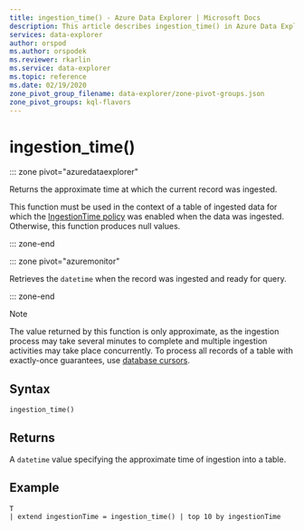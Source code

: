 ```yaml
---
title: ingestion_time() - Azure Data Explorer | Microsoft Docs
description: This article describes ingestion_time() in Azure Data Explorer.
services: data-explorer
author: orspod
ms.author: orspodek
ms.reviewer: rkarlin
ms.service: data-explorer
ms.topic: reference
ms.date: 02/19/2020
zone_pivot_group_filename: data-explorer/zone-pivot-groups.json
zone_pivot_groups: kql-flavors
---
```

# ingestion_time()

::: zone pivot="azuredataexplorer"

Returns the approximate time at which the current record was ingested.

This function must be used in the context of a table of ingested data for which the [IngestionTime policy](../management/ingestiontimepolicy.md) was enabled when the data was ingested. Otherwise, this function produces null values.

::: zone-end

::: zone pivot="azuremonitor"

Retrieves the `datetime` when the record was ingested and ready for query.

::: zone-end

> [!NOTE]
> The value returned by this function is only approximate, as the ingestion process may take several minutes to complete and multiple ingestion activities may take place concurrently. To process all records of a table with exactly-once guarantees, use [database cursors](../management/databasecursor.md).

## Syntax

`ingestion_time()`

## Returns

A `datetime` value specifying the approximate time of ingestion into a table.

## Example

```kusto
T
| extend ingestionTime = ingestion_time() | top 10 by ingestionTime
```
